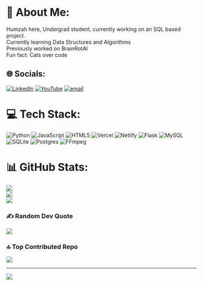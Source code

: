 # 💫 About Me:
Humzah here, Undergrad student, currently working on an SQL based project.<br>Currently  learning Data Structures and Algorithms<br>Previously worked on BrainRotAI <br>Fun fact: Cats over code


## 🌐 Socials:
[![LinkedIn](https://img.shields.io/badge/LinkedIn-%230077B5.svg?logo=linkedin&logoColor=white)](https://linkedin.com/in/mohammadhumzah) [![YouTube](https://img.shields.io/badge/YouTube-%23FF0000.svg?logo=YouTube&logoColor=white)](https://youtube.com/@UCczM4viM3nmlNmWCsd87lzQ) [![email](https://img.shields.io/badge/Email-D14836?logo=gmail&logoColor=white)](mailto:halwaihamza771@gmail.com) 

# 💻 Tech Stack:
![Python](https://img.shields.io/badge/python-3670A0?style=for-the-badge&logo=python&logoColor=ffdd54) ![JavaScript](https://img.shields.io/badge/javascript-%23323330.svg?style=for-the-badge&logo=javascript&logoColor=%23F7DF1E) ![HTML5](https://img.shields.io/badge/html5-%23E34F26.svg?style=for-the-badge&logo=html5&logoColor=white) ![Vercel](https://img.shields.io/badge/vercel-%23000000.svg?style=for-the-badge&logo=vercel&logoColor=white) ![Netlify](https://img.shields.io/badge/netlify-%23000000.svg?style=for-the-badge&logo=netlify&logoColor=#00C7B7) ![Flask](https://img.shields.io/badge/flask-%23000.svg?style=for-the-badge&logo=flask&logoColor=white) ![MySQL](https://img.shields.io/badge/mysql-4479A1.svg?style=for-the-badge&logo=mysql&logoColor=white) ![SQLite](https://img.shields.io/badge/sqlite-%2307405e.svg?style=for-the-badge&logo=sqlite&logoColor=white) ![Postgres](https://img.shields.io/badge/postgres-%23316192.svg?style=for-the-badge&logo=postgresql&logoColor=white) ![FFmpeg](https://shields.io/badge/FFmpeg-%23171717.svg?logo=ffmpeg&style=for-the-badge&labelColor=171717&logoColor=5cb85c)
# 📊 GitHub Stats:
![](https://github-readme-stats.vercel.app/api?username=mohammadhumzah&theme=radical&hide_border=false&include_all_commits=false&count_private=false)<br/>
![](https://nirzak-streak-stats.vercel.app/?user=mohammadhumzah&theme=radical&hide_border=false)<br/>
![](https://github-readme-stats.vercel.app/api/top-langs/?username=mohammadhumzah&theme=radical&hide_border=false&include_all_commits=false&count_private=false&layout=compact)

### ✍️ Random Dev Quote
![](https://quotes-github-readme.vercel.app/api?type=horizontal&theme=radical)

### 🔝 Top Contributed Repo
![](https://github-contributor-stats.vercel.app/api?username=mohammadhumzah&limit=5&theme=dark&combine_all_yearly_contributions=true)

---
[![](https://visitcount.itsvg.in/api?id=mohammadhumzah&icon=0&color=0)](https://visitcount.itsvg.in)

<!-- Proudly created with GPRM ( https://gprm.itsvg.in ) -->
